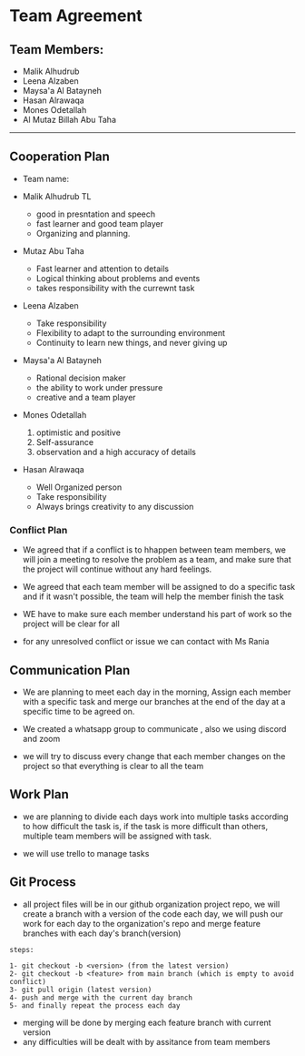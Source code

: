 # Team Agreement

## Team Members:
- Malik Alhudrub
- Leena Alzaben
- Maysa'a Al Batayneh
- Hasan Alrawaqa
- Mones Odetallah
- Al Mutaz Billah Abu Taha
----

## Cooperation Plan

* Team name: 

* Malik Alhudrub TL
     * good in presntation and speech
     * fast learner and good team player 
     * Organizing and planning.

* Mutaz Abu Taha 
     * Fast learner and attention to details
     * Logical thinking about problems and events
     * takes responsibility with the currewnt task

* Leena Alzaben 
    * Take responsibility
    * Flexibility to adapt to the surrounding environment
    * Continuity to learn new things, and never giving up

* Maysa'a Al Batayneh 
    * Rational decision maker
    * the ability to work under pressure
    * creative and a team player

* Mones Odetallah
    1. optimistic and positive
    2. Self-assurance
    3. observation and a high accuracy of details

* Hasan Alrawaqa
    * Well Organized person
    * Take responsibility
    * Always brings creativity to any discussion

### Conflict Plan

* We agreed that if a conflict is to hhappen between team members, we will join a meeting to resolve the problem as a team, and make sure that the project will continue without any hard feelings.

* We agreed that each team member will be assigned to do a specific task and if it wasn't possible, the team will help the member finish the task

* WE have to make sure each member understand his part of work so the project will be clear for all 
* for any unresolved conflict or issue we can contact with Ms Rania

## Communication Plan

* We are planning to meet each day in the morning, Assign each member with a specific task and merge our branches at the end of the day at a specific time to be agreed on.

* We created a whatsapp group to communicate , also we using discord and zoom 

 * we will try to discuss every change that each member changes on the project so that everything is clear to all the team


 ## Work Plan

 * we are planning to divide each days work into multiple tasks according to how difficult the task is, if the task is more difficult than others, multiple team members will be assigned with task.

 * we will use trello to manage tasks 

 ## Git Process
 * all project files will be in our github organization project repo, we will create a branch with a version of the code each day, we will push our work for each day to the organization's repo and merge feature branches with each day's branch(version)

 ```
 steps:

1- git checkout -b <version> (from the latest version)
2- git checkout -b <feature> from main branch (which is empty to avoid conflict)
3- git pull origin (latest version)
4- push and merge with the current day branch
5- and finally repeat the process each day

```
* merging will be done by merging each feature branch with current version
* any difficulties will be dealt with by assitance from team members 
